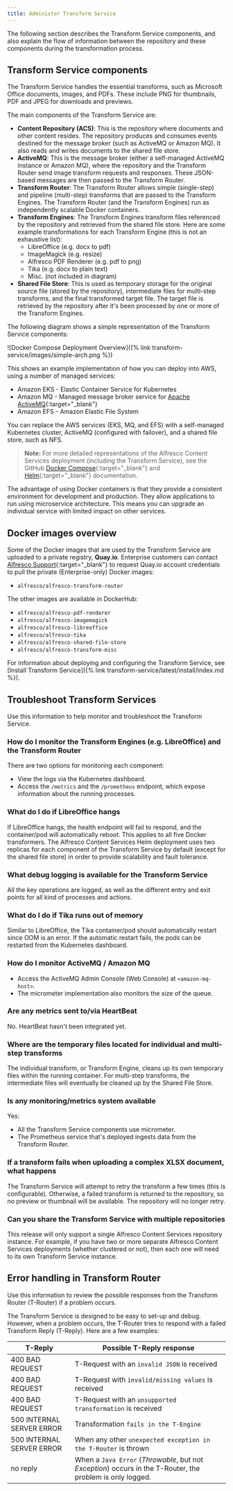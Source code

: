```yaml
---
title: Administer Transform Service
---
```


The following section describes the Transform Service components, and also explain the flow of information between the repository and these components during the transformation process.

## Transform Service components

The Transform Service handles the essential transforms, such as Microsoft Office documents, images, and PDFs. These include PNG for thumbnails, PDF and JPEG for downloads and previews.

The main components of the Transform Service are:

* **Content Repository (ACS)**: This is the repository where documents and other content resides. The repository produces and consumes events destined for the message broker (such as ActiveMQ or Amazon MQ). It also reads and writes documents to the shared file store.
* **ActiveMQ**: This is the message broker (either a self-managed ActiveMQ instance or Amazon MQ), where the repository and the Transform Router send image transform requests and responses. These JSON-based messages are then passed to the Transform Router.
* **Transform Router**: The Transform Router allows simple (single-step) and pipeline (multi-step) transforms that are passed to the Transform Engines. The Transform Router (and the Transform Engines) run as independently scalable Docker containers.
* **Transform Engines**: The Transform Engines transform files referenced by the repository and retrieved from the shared file store. Here are some example transformations for each Transform Engine (this is not an exhaustive list):
  * LibreOffice (e.g. docx to pdf)
  * ImageMagick (e.g. resize)
  * Alfresco PDF Renderer (e.g. pdf to png)
  * Tika (e.g. docx to plain text)
  * Misc. (not included in diagram)
* **Shared File Store**: This is used as temporary storage for the original source file (stored by the repository), intermediate files for multi-step transforms, and the final transformed target file. The target file is retrieved by the repository after it's been processed by one or more of the Transform Engines.

The following diagram shows a simple representation of the Transform Service components:

![Docker Compose Deployment Overview]({% link transform-service/images/simple-arch.png %})

This shows an example implementation of how you can deploy into AWS, using a number of managed services:

* Amazon EKS - Elastic Container Service for Kubernetes
* Amazon MQ - Managed message broker service for [Apache ActiveMQ](https://activemq.apache.org/){:target="_blank"}
* Amazon EFS - Amazon Elastic File System

You can replace the AWS services (EKS, MQ, and EFS) with a self-managed Kubernetes cluster, ActiveMQ (configured with failover), and a shared file store, such as NFS.

> **Note:** For more detailed representations of the Alfresco Content Services deployment (including the Transform Service), see the GitHub [Docker Compose](https://github.com/Alfresco/acs-deployment/tree/master/docs/docker-compose){:target="_blank"} and [Helm](https://github.com/Alfresco/acs-deployment/tree/master/docs/helm){:target="_blank"} documentation.

The advantage of using Docker containers is that they provide a consistent environment for development and production. They allow applications to run using microservice architecture. This means you can upgrade an individual service with limited impact on other services.

## Docker images overview

Some of the Docker images that are used by the Transform Service are uploaded to a private registry, **Quay.io**. Enterprise customers can contact [Alfresco Support](https://support.alfresco.com/){:target="_blank"} to request Quay.io account credentials to pull the private (Enterprise-only) Docker images:

* `alfresco/alfresco-transform-router`

The other images are available in DockerHub:

* `alfresco/alfresco-pdf-renderer`
* `alfresco/alfresco-imagemagick`
* `alfresco/alfresco-libreoffice`
* `alfresco/alfresco-tika`
* `alfresco/alfresco-shared-file-store`
* `alfresco/alfresco-transform-misc`

For information about deploying and configuring the Transform Service, see [Install Transform Service]({% link transform-service/latest/install/index.md %}).

## Troubleshoot Transform Services

Use this information to help monitor and troubleshoot the Transform Service.

### How do I monitor the Transform Engines (e.g. LibreOffice) and the Transform Router

There are two options for monitoring each component:

* View the logs via the Kubernetes dashboard.
* Access the `/metrics` and the `/prometheus` endpoint, which expose information about the running processes.

### What do I do if LibreOffice hangs

If LibreOffice hangs, the health endpoint will fail to respond, and the container/pod will automatically reboot. This applies to all five Docker transformers. The Alfresco Content Services Helm deployment uses two replicas for each component of the Transform Service by default (except for the shared file store) in order to provide scalability and fault tolerance.

### What debug logging is available for the Transform Service

All the key operations are logged, as well as the different entry and exit points for all kind of processes and actions.

### What do I do if Tika runs out of memory

Similar to LibreOffice, the Tika container/pod should automatically restart since OOM is an error. If the automatic restart fails, the pods can be restarted from the Kubernetes dashboard.

### How do I monitor ActiveMQ / Amazon MQ

* Access the ActiveMQ Admin Console (Web Console) at `<amazon-mq-host>`.
* The micrometer implementation also monitors the size of the queue.

### Are any metrics sent to/via HeartBeat

No. HeartBeat hasn't been integrated yet.

### Where are the temporary files located for individual and multi-step transforms

The individual transform, or Transform Engine, cleans up its own temporary files within the running container. For multi-step transforms, the intermediate files will eventually be cleaned up by the Shared File Store.

### Is any monitoring/metrics system available

Yes:

* All the Transform Service components use micrometer.
* The Prometheus service that's deployed ingests data from the Transform Router.

### If a transform fails when uploading a complex XLSX document, what happens

The Transform Service will attempt to retry the transform a few times (this is configurable). Otherwise, a failed transform is returned to the repository, so no preview or thumbnail will be available. The repository will no longer retry.

### Can you share the Transform Service with multiple repositories

This release will only support a single Alfresco Content Services repository instance. For example, if you have two or more separate Alfresco Content Services deployments (whether clustered or not), then each one will need to its own Transform Service instance.

## Error handling in Transform Router

Use this information to review the possible responses from the Transform Router (T-Router) if a problem occurs.

The Transform Service is designed to be easy to set-up and debug. However, when a problem occurs, the T-Router tries to respond with a failed Transform Reply (T-Reply). Here are a few examples:

|T-Reply|Possible T-Reply response|
|-------|-------------------------|
|400 BAD REQUEST|T-Request with an `invalid JSON` is received|
|400 BAD REQUEST|T-Request with `invalid/missing values` is received|
|400 BAD REQUEST|T-Request with an `unsupported transformation` is received|
|500 INTERNAL SERVER ERROR|Transformation `fails in the T-Engine`|
|500 INTERNAL SERVER ERROR|When any other `unexpected exception in the T-Router` is thrown|
|no reply|When a `Java Error` (*Throwable*, but not *Exception*) occurs in the T-Router, the problem is only logged.|
